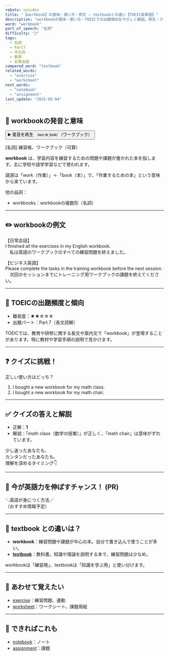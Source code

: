 ```yaml
---
robots: noindex
title: "【workbook】の意味・使い方・例文 ― textbookとの違い【TOEIC英単語】"
description: "workbookの意味・使い方・TOEICでの出題傾向をやさしく解説。例文・クイズ付きでtextbookとの違いもわかりやすく学べます。"
word: "workbook"
part_of_speech: "名詞"
difficulty: "2"
tags:
  - 名詞
  - Part7
  - 中立的
  - 教育
  - 日常会話
compared_word: "textbook"
related_words:
  - "exercise"
  - "worksheet"
next_words:
  - "notebook"
  - "assignment"
last_update: "2025-05-04"
---
```


## 🔰 workbookの発音と意味

<button class="play-audio" onclick="playTTS('workbook')">
  <span class="play-audio-main">
    ▶️ 発音を再生　/wɜːrkˌbʊk/
  </span>
  <span class="play-audio-sub">
    （ワークブック）
  </span>
</button>

[名詞] 練習帳、ワークブック（可算）

**workbook** は、学習内容を練習するための問題や課題が書かれた本を指します。主に学校や語学学習などで使われます。

語源は「work（作業）」＋「book（本）」で、「作業するための本」という意味から来ています。

他の品詞：  
- workbooks：workbookの複数形（名詞）

---

## ✏️ workbookの例文

【日常会話】  
I finished all the exercises in my English workbook.  
　私は英語のワークブックのすべての練習問題を終えました。

【ビジネス英語】  
Please complete the tasks in the training workbook before the next session.  
　次回のセッションまでにトレーニング用ワークブックの課題を終えてください。

---

## 🎯 TOEICの出題頻度と傾向

- 難易度：★★☆☆☆
- 出題パート：Part 7（長文読解）

TOEICでは、教育や研修に関する長文や案内文で「workbook」が登場することがあります。特に教材や学習手順の説明で見かけます。

---

## ❓ クイズに挑戦！

正しい使い方はどっち？

1. I bought a new workbook for my math class.  
2. I bought a new workbook for my math chair.

---

## ✅ クイズの答えと解説

- 正解：**1**
- 解説：「math class（数学の授業）」が正しく、「math chair」は意味がずれています。

少し迷ったあなたも、  
カンタンだったあなたも、  
理解を深めるタイミング👇️

---

## 🚀 今が英語力を伸ばすチャンス！ (PR)

<div class="info-center">
＼英語が身につく方法／<br>  
（おすすめ情報予定）
</div>

---

## 🤔  textbook との違いは？

- **workbook**：練習問題や課題が中心の本。自分で書き込んで使うことが多い。
- **[textbook](/word/textbook/)**：教科書。知識や理論を説明する本で、練習問題は少なめ。

workbookは「練習用」、textbookは「知識を学ぶ用」と使い分けます。

---

## 🧩 あわせて覚えたい

- [exercise](/word/exercise/)：練習問題、運動
- [worksheet](/word/worksheet/)：ワークシート、課題用紙

---

## 📖 できればこれも

- [notebook](/word/notebook/)：ノート
- [assignment](/word/assignment/)：課題

<!-- cvid: aid07_bid00 -->

